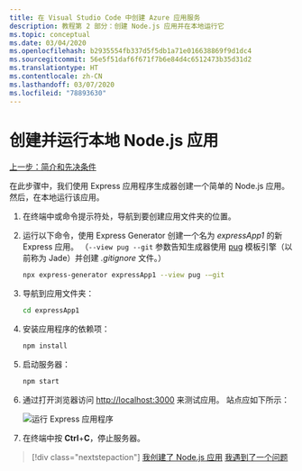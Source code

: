 ```yaml
---
title: 在 Visual Studio Code 中创建 Azure 应用服务
description: 教程第 2 部分：创建 Node.js 应用并在本地运行它
ms.topic: conceptual
ms.date: 03/04/2020
ms.openlocfilehash: b2935554fb337d5f5db1a71e016638869f9d1dc4
ms.sourcegitcommit: 56e5f51daf6f671f7b6e84d4c6512473b35d31d2
ms.translationtype: HT
ms.contentlocale: zh-CN
ms.lasthandoff: 03/07/2020
ms.locfileid: "78893630"
---
```

# <a name="create-and-run-a-local-nodejs-app"></a>创建并运行本地 Node.js 应用

[上一步：简介和先决条件](tutorial-vscode-azure-app-service-node-01.md)

在此步骤中，我们使用 Express 应用程序生成器创建一个简单的 Node.js 应用。 然后，在本地运行该应用。

1. 在终端中或命令提示符处，导航到要创建应用文件夹的位置。

1. 运行以下命令，使用 Express Generator 创建一个名为 *expressApp1* 的新 Express 应用。 （`--view pug --git` 参数告知生成器使用 [pug](https://pugjs.org/api/getting-started.html) 模板引擎（以前称为 Jade）并创建 *.gitignore* 文件。）

    ```bash
    npx express-generator expressApp1 --view pug -–git
    ```

1. 导航到应用文件夹：

    ```bash
    cd expressApp1
    ```

1. 安装应用程序的依赖项：

    ```bash
    npm install
    ```

1. 启动服务器：

    ```bash
    npm start
    ```

1. 通过打开浏览器访问 [http://localhost:3000](http://localhost:3000) 来测试应用。 站点应如下所示：

    ![运行 Express 应用程序](media/deploy-azure/express.png)

1. 在终端中按 **Ctrl**+**C**，停止服务器。

> [!div class="nextstepaction"]
> [我创建了 Node.js 应用](tutorial-vscode-azure-app-service-node-03.md) [我遇到了一个问题](https://www.research.net/r/PWZWZ52?tutorial=node-deployment-azureappservice&step=create-app)
